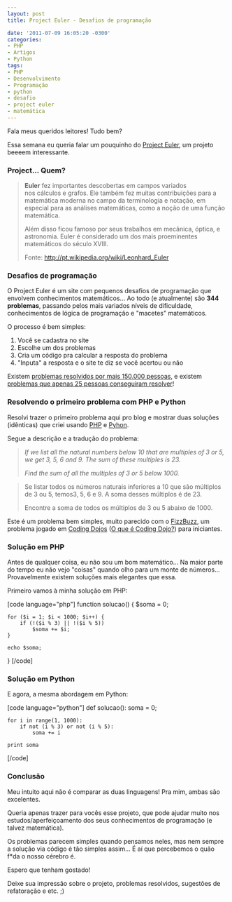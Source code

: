 ```yaml
---
layout: post
title: Project Euler - Desafios de programação

date: '2011-07-09 16:05:20 -0300'
categories:
- PHP
- Artigos
- Python
tags:
- PHP
- Desenvolvimento
- Programação
- python
- desafio
- project euler
- matemática
---
```

Fala meus queridos leitores! Tudo bem?

Essa semana eu queria falar um pouquinho do <a title="Project Euler" href="http://projecteuler.net/" target="_blank">Project Euler</a>, um projeto beeeem interessante.

<h3>Project... Quem?</h3>
<blockquote><strong>Euler</strong> fez importantes descobertas em campos variados nos cálculos e grafos. Ele também fez muitas contribuições para a matemática moderna no campo da terminologia e notação, em especial para as análises matemáticas, como a noção de uma função matemática.

Além disso ficou famoso por seus trabalhos em mecânica, óptica, e astronomia. Euler é considerado um dos mais proeminentes matemáticos do século XVIII.

Fonte: <a href="http://pt.wikipedia.org/wiki/Leonhard_Euler">http://pt.wikipedia.org/wiki/Leonhard_Euler</a>
</blockquote>
<h3>Desafios de programação</h3>
O Project Euler é um site com pequenos desafios de programação que envolvem conhecimentos matemáticos... Ao todo (e atualmente) são <strong>344 problemas</strong>, passando pelos mais variados níveis de dificuldade, conhecimentos de lógica de programação e "macetes" matemáticos.

O processo é bem simples:

<ol>
<li>Você se cadastra no site</li>
<li>Escolhe um dos problemas</li>
<li>Cria um código pra calcular a resposta do problema</li>
<li>"Inputa" a resposta e o site te diz se você acertou ou não</li>
</ol>
Existem <a href="http://projecteuler.net/index.php?section=problems&id=1" target="_blank">problemas resolvidos por mais 150.000 pessoas</a>, e existem <a href="http://projecteuler.net/index.php?section=problems&id=344" target="_blank">problemas que apenas 25 pessoas conseguiram resolver</a>!

<h3>Resolvendo o primeiro problema com PHP e Python</h3>
Resolvi trazer o primeiro problema aqui pro blog e mostrar duas soluções (idênticas) que criei usando <a href="/php" target="_blank">PHP</a> e <a href="/python" target="_blank">Pyhon</a>.

Segue a descrição e a tradução do problema:

<blockquote><em>If we list all the natural numbers below 10 that are multiples of 3 or 5, we get 3, 5, 6 and 9. The sum of these multiples is 23.</em>

<em>Find the sum of all the multiples of 3 or 5 below 1000.</em>
</blockquote>
<blockquote>Se listar todos os números naturais inferiores a 10 que são múltiplos de 3 ou 5, temos3, 5, 6 e 9. A soma desses múltiplos é de 23.

Encontre a soma de todos os múltiplos de 3 ou 5 abaixo de 1000.
</blockquote>
Este é um problema bem simples, muito parecido com o <a href="http://en.wikipedia.org/wiki/Bizz_buzz" target="_blank">FizzBuzz</a>, um problema jogado em <a href="http://codingdojo.org/" target="_blank">Coding Dojos</a> (<a href="http://pet.inf.ufsc.br/dojo/o-que-eh-dojo/" target="_blank">O que é Coding Dojo?</a>) para iniciantes.

<h3>Solução em PHP</h3>
Antes de qualquer coisa, eu não sou um bom matemático... Na maior parte do tempo eu não vejo "coisas" quando olho para um monte de números... Provavelmente existem soluções mais elegantes que essa.

Primeiro vamos à minha solução em PHP:


[code language="php"]
function solucao() {
	$soma = 0;

	for ($i = 1; $i < 1000; $i++) {
		if (!($i % 3) || !($i % 5))
			$soma += $i;
	}

	echo $soma;
}
[/code]

<h3>Solução em Python</h3>
E agora, a mesma abordagem em Python:


[code language="python"]
def solucao():
	soma = 0;

	for i in range(1, 1000):
		if not (i % 3) or not (i % 5):
			soma += i

	print soma
[/code]

<h3>Conclusão</h3>
Meu intuito aqui não é comparar as duas linguagens! Pra mim, ambas são excelentes.

Queria apenas trazer para vocês esse projeto, que pode ajudar muito nos estudos/aperfeiçoamento dos seus conhecimentos de programação (e talvez matemática).

Os problemas parecem simples quando pensamos neles, mas nem sempre a solução via código é tão simples assim... É aí que percebemos o quão f*da o nosso cérebro é.

Espero que tenham gostado!

Deixe sua impressão sobre o projeto, problemas resolvidos, sugestões de refatoração e etc. ;)

